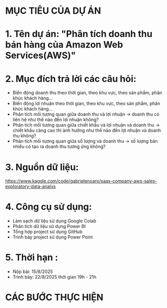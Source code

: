# MỤC TIÊU CỦA DỰ ÁN

# 1. Tên dự án: "Phân tích doanh thu bán hàng của Amazon Web Services(AWS)"

# 2. Mục đích trả lời các câu hỏi:
- Biến động doanh thu theo thời gian, theo khu vực, theo sản phẩm, phân khúc khách hàng...
- Biến động lợi nhuận theo thời gian, theo khu vực, theo sản phẩm, phân khúc khách hàng…
- Phân tích mối tương quan giữa doanh thu và lợi nhuận -> doanh thu có liên hệ như thế nào đến lợi nhuận không?
- Phân tích mối tương quan giữa chiết khấu và lợi nhuận và doanh thu -> chiết khấu càng cao thì ảnh hưởng như thế nào đến lợi nhuận và doanh thu không?
- Phân tích mối tương quan giữa số lượng và doanh thu -> số lượng bán nhiều có tạo ra doanh thu tương ứng không?

# 3. Nguồn dữ liệu:
https://www.kaggle.com/code/gabrielenoaro/saas-company-aws-sales-exploratory-data-analys

# 4. Công cụ sử dụng:
- Làm sạch dữ liệu sử dụng Google Colab
- Phân tích dữ liệu sử dụng Power BI
- Tổng hợp project sử dụng GitHub
- Trình bày project sử dụng Power Point

# 5. Thời hạn : 
- Nộp bài: 15/8/2025
- Trình bày: 22/8/2025 thời gian 19h - 21h

# CÁC BƯỚC THỰC HIỆN
